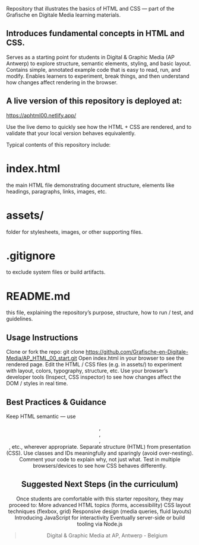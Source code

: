 Repository that illustrates the basics of HTML and CSS — part of the Grafische en Digitale Media learning materials. 

## Introduces fundamental concepts in HTML and CSS.

Serves as a starting point for students in Digital & Graphic Media (AP Antwerp) to explore structure, semantic elements, styling, and basic layout.
Contains simple, annotated example code that is easy to read, run, and modify.
Enables learners to experiment, break things, and then understand how changes affect rendering in the browser.

## A live version of this repository is deployed at:
https://aphtml00.netlify.app/ 


Use the live demo to quickly see how the HTML + CSS are rendered, and to validate that your local version behaves equivalently.

Typical contents of this repository include:
# index.html 
the main HTML file demonstrating document structure, elements like headings, paragraphs, links, images, etc.
# assets/ 
folder for stylesheets, images, or other supporting files.
# .gitignore 
to exclude system files or build artifacts.
# README.md 
this file, explaining the repository’s purpose, structure, how to run / test, and guidelines.


##  Usage Instructions
Clone or fork the repo:
git clone https://github.com/Grafische-en-Digitale-Media/AP_HTML_00_start.git
Open index.html in your browser to see the rendered page.
Edit the HTML / CSS files (e.g. in assets/) to experiment with layout, colors, typography, structure, etc.
Use your browser’s developer tools (Inspect, CSS inspector) to see how changes affect the DOM / styles in real time.

##  Best Practices & Guidance
Keep HTML semantic — use <header>, <nav>, <section>, <footer>, etc., wherever appropriate.
Separate structure (HTML) from presentation (CSS).
Use classes and IDs meaningfully and sparingly (avoid over-nesting).
Comment your code to explain why, not just what.
Test in multiple browsers/devices to see how CSS behaves differently.

##  Suggested Next Steps (in the curriculum)
Once students are comfortable with this starter repository, they may proceed to:
More advanced HTML topics (forms, accessibility)
CSS layout techniques (flexbox, grid)
Responsive design (media queries, fluid layouts)
Introducing JavaScript for interactivity
Eventually server-side or build tooling via Node.js

> Digital & Graphic Media at AP, Antwerp - Belgium
